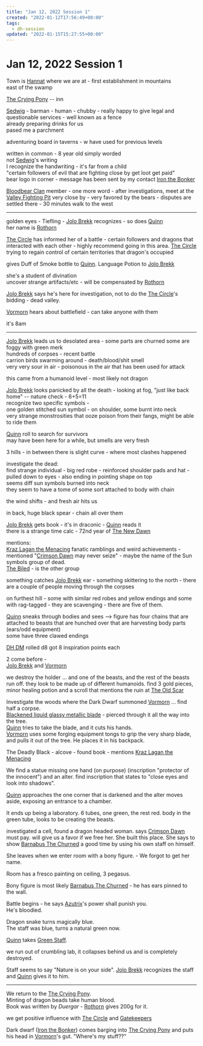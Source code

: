 ```yaml
---
title: "Jan 12, 2022 Session 1"
created: "2022-01-12T17:56:49+00:00"
tags:
  - dh-session
updated: "2022-01-15T15:27:55+00:00"
---
```


# Jan 12, 2022 Session 1

Town is [Hannat](Hannat.md) where we are at - first establishment in mountains  
east of the swamp

[The Crying Pony](The%20Crying%20Pony.md) -- inn

[Sedwig](Sedwig.md) - barman - human - chubby - really happy to give legal and questionable services - well known as a fence  
already preparing drinks for us  
pased me a parchment

adventuring board in taverns - w have used for previous levels

written in common - 8 year old simply worded  
not [Sedwig](Sedwig.md)'s writing  
I recognize the handwriting - it's far from a child  
"certain followers of evil that are fighting close by get loot get paid"  
bear logo in corner - message has been sent by my contact [Iron the Bonker](Iron%20the%20Bonker.md)

[Bloodbear Clan](Bloodbear%20Clan.md) member - one more word - after investigations, meet at the [Valley Fighting Pit](Valley%20Fighting%20Pit.md) very close by - very favored by the bears - disputes are settled there - 30 minutes walk to the west

---

golden eyes - Tiefling - [Jolo Brekk](Jolo%20Brekk.md) recognizes - so does [Quinn](Quinn.md)  
her name is [Rothorn](Rothorn.md)

[The Circle](The%20Circle.md) has informed her of a battle - certain followers and dragons that interacted with each other - highly recommend going in this area.  [The Circle](The%20Circle.md) trying to regain control of certain territories that dragon's occupied

gives Duff of Smoke bottle to [Quinn](Quinn.md).  Language Potion to [Jolo Brekk](Jolo%20Brekk.md)

she's a student of divination  
uncover strange artifacts/etc - will be compensated by [Rothorn](Rothorn.md)

[Jolo Brekk](Jolo%20Brekk.md) says he's here for investigation, not to do the [The Circle](The%20Circle.md)'s bidding - dead valley.

[Vormorn](Vormorn.md) hears about battlefield - can take anyone with them

it's 8am

---

[Jolo Brekk](Jolo%20Brekk.md) leads us to desolated area - some parts are churned some are foggy with green merk  
hundreds of corpses - recent battle  
carrion birds swarming around - death/blood/shit smell  
very very sour in air - poisonous in the air that has been used for attack

this came from a humanoid level - most likely not dragon

[Jolo Brekk](Jolo%20Brekk.md) looks panicked by all the death - looking at fog, "just like back home" -- nature check - 6+5=11  
recognize two specific symbols -   
one golden stitched sun symbol - on shoulder, some burnt into neck  
very strange monstrosities that ooze poison from their fangs, might be able to ride them

[Quinn](Quinn.md) roll to search for survivors  
may have been here for a while, but smells are very fresh

3 hills - in between there is slight curve - where most clashes happened

investigate the dead:  
find strange individual - big red robe - reinforced shoulder pads and hat - pulled down to eyes - also ending in pointing shape on top  
seems diff sun symbols burned into neck  
they seem to have a tome of some sort attached to body with chain

the wind shifts - and fresh air hits us

in back, huge black spear - chain all over them

[Jolo Brekk](Jolo%20Brekk.md) gets book - it's in draconic - [Quinn](Quinn.md) reads it  
there is a strange time calc - 72nd year of [The New Dawn](The%20New%20Dawn.md)

mentions:  
[Kraz Lagan the Menacing](Kraz%20Lagan%20the%20Menacing.md)  fanatic ramblings and weird achievements -   
mentioned "[Crimson Dawn](Crimson%20Dawn.md) may never seize" - maybe the name of the Sun symbols group of dead.  
[The Biled](The%20Biled.md) - is the other group

something catches [Jolo Brekk](Jolo%20Brekk.md) ear - something skittering to the north - there are a couple of people moving through the corpses

on furthest hill - some with similar red robes and yellow endings and some with rag-tagged - they are scavenging - there are five of them.

[Quinn](Quinn.md) sneaks through bodies and sees --> figure has four chains that are attached to beasts that are hunched over that are harvesting body parts (ears/odd equipment)   
some have three clawed endings

[DH DM](DH%20DM.md) rolled d8 got 8 inspiration points each

2 come before -  
[Jolo Brekk](Jolo%20Brekk.md) and [Vormorn](Vormorn.md)

we destroy the holder ... and one of the beasts, and the rest of the beasts run off.  they look to be made up of different humanoids.  find 3 gold pieces, minor healing potion and a scroll that mentions the ruin at [The Old Scar](The%20Old%20Scar.md)

Investigate the woods where the Dark Dwarf summoned [Vormorn](Vormorn.md) ... find half a corpse.  
[Blackened liquid glassy metallic blade](Blackened%20liquid%20glassy%20metallic%20blade.md) - pierced through it all the way into the tree.  
[Quinn](Quinn.md) tries to take the blade, and it cuts his hands.  
[Vormorn](Vormorn.md) uses some forging equipment tongs to grip the very sharp blade, and pulls it out of the tree.  He places it in his backpack.

The Deadly Black - alcove - found book - mentions [Kraz Lagan the Menacing](Kraz%20Lagan%20the%20Menacing.md)

We find a statue missing one hand (on purpose) (inscription "protector of the innocent") and an alter.  find inscription that states to "close eyes and look into shadows".

[Quinn](Quinn.md) approaches the one corner that is darkened and the alter moves aside, exposing an entrance to a chamber.

It ends up being a laboratory.  6 tubes, one green, the rest red.  body in the green tube, looks to be creating the beasts.

investigated a cell, found a dragon headed woman.  says [Crimson Dawn](Crimson%20Dawn.md) must pay.  will give us a favor if we free her.  She built this place. She says to show [Barnabus The Churned](Barnabus%20The%20Churned.md) a good time by using his own staff on himself.

She leaves when we enter room with a bony figure. - We forgot to get her name.

Room has a fresco painting on ceiling, 3 pegasus.

Bony figure is most likely [Barnabus The Churned](Barnabus%20The%20Churned.md) - he has ears pinned to the wall.

Battle begins - he says [Azutrix](Azutrix.md)'s power shall punish you.  
He's bloodied.

Dragon snake turns magically blue.  
The staff was blue, turns a natural green now.

[Quinn](Quinn.md) takes [Green Staff](Green%20Staff.md).

we run out of crumbling lab, it collapses behind us and is completely destroyed.

Staff seems to say "Nature is on your side".  [Jolo Brekk](Jolo%20Brekk.md) recognizes the staff and [Quinn](Quinn.md) gives it to him.

---

We return to the [The Crying Pony](The%20Crying%20Pony.md).  
Minting of dragon beads take human blood.  
Book was written by *Duergar* - [Rothorn](Rothorn.md) gives 200g for it.

we get positive influence with [The Circle](The%20Circle.md) and [Gatekeepers](Gatekeepers.md)

Dark dwarf ([Iron the Bonker](Iron%20the%20Bonker.md)) comes barging into [The Crying Pony](The%20Crying%20Pony.md) and puts his head in [Vormorn](Vormorn.md)'s gut.  "Where's my stuff??"
